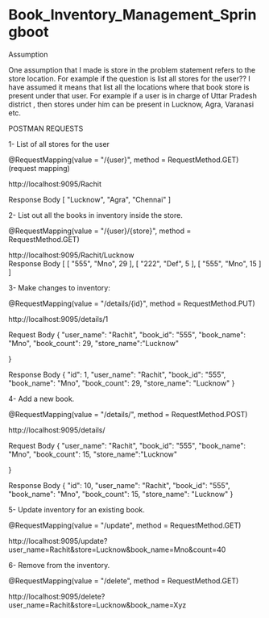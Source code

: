 # Book_Inventory_Management_Springboot

Assumption

One assumption that I made is store in the problem statement refers to the store location. 
For example if the question is list all stores for the user?? 
I have assumed it means that list all the locations where that book store is present under that user. 
For example if a user is in charge of Uttar Pradesh district , then stores under him can be present in Lucknow, Agra, Varanasi etc.


POSTMAN REQUESTS

1- List of all stores for the user

@RequestMapping(value = "/{user}", method = RequestMethod.GET) (request mapping)

http://localhost:9095/Rachit 


Response Body
[
    "Lucknow",
    "Agra",
    "Chennai"
]



2- List out all the books in inventory inside the store.

@RequestMapping(value = "/{user}/{store}", method = RequestMethod.GET)

http://localhost:9095/Rachit/Lucknow  
Response Body
[
    [
        "555",
        "Mno",
        29
    ],
    [
        "222",
        "Def",
        5
    ],
    [
        "555",
        "Mno",
        15
    ]
]



3- Make changes to inventory:

@RequestMapping(value = "/details/{id}", method = RequestMethod.PUT)

http://localhost:9095/details/1

Request Body
{
    "user_name": "Rachit",
    "book_id": "555",
    "book_name": "Mno",
    "book_count": 29,
    "store_name":"Lucknow"

}

Response Body
{
    "id": 1,
    "user_name": "Rachit",
    "book_id": "555",
    "book_name": "Mno",
    "book_count": 29,
    "store_name": "Lucknow"
}



4- Add a new book.

@RequestMapping(value = "/details/", method = RequestMethod.POST)

http://localhost:9095/details/

Request Body
{
    "user_name": "Rachit",
    "book_id": "555",
    "book_name": "Mno",
    "book_count": 15,
    "store_name":"Lucknow"

}

Response Body
{
    "id": 10,
    "user_name": "Rachit",
    "book_id": "555",
    "book_name": "Mno",
    "book_count": 15,
    "store_name": "Lucknow"
}



5- Update inventory for an existing book.

@RequestMapping(value = "/update", method = RequestMethod.GET)

http://localhost:9095/update?user_name=Rachit&store=Lucknow&book_name=Mno&count=40



6- Remove from the inventory.

@RequestMapping(value = "/delete", method = RequestMethod.GET)

http://localhost:9095/delete?user_name=Rachit&store=Lucknow&book_name=Xyz







